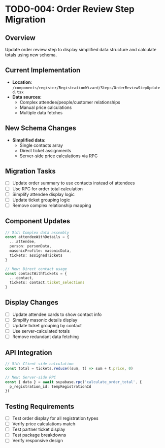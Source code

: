 # TODO-004: Order Review Step Migration

## Overview
Update order review step to display simplified data structure and calculate totals using new schema.

## Current Implementation
- **Location**: `/components/register/RegistrationWizard/Steps/OrderReviewStepUpdated.tsx`
- **Data sources**:
  - Complex attendee/people/customer relationships
  - Manual price calculations
  - Multiple data fetches

## New Schema Changes
- **Simplified data**:
  - Single contacts array
  - Direct ticket assignments
  - Server-side price calculations via RPC

## Migration Tasks
- [ ] Update order summary to use contacts instead of attendees
- [ ] Use RPC for order total calculation
- [ ] Simplify attendee display logic
- [ ] Update ticket grouping logic
- [ ] Remove complex relationship mapping

## Component Updates
```typescript
// Old: Complex data assembly
const attendeeWithDetails = {
  ...attendee,
  person: personData,
  masonicProfile: masonicData,
  tickets: assignedTickets
}

// New: Direct contact usage
const contactWithTickets = {
  ...contact,
  tickets: contact.ticket_selections
}
```

## Display Changes
- [ ] Update attendee cards to show contact info
- [ ] Simplify masonic details display
- [ ] Update ticket grouping by contact
- [ ] Use server-calculated totals
- [ ] Remove redundant data fetching

## API Integration
```typescript
// Old: Client-side calculation
const total = tickets.reduce((sum, t) => sum + t.price, 0)

// New: Server-side RPC
const { data } = await supabase.rpc('calculate_order_total', {
  p_registration_id: tempRegistrationId
})
```

## Testing Requirements
- [ ] Test order display for all registration types
- [ ] Verify price calculations match
- [ ] Test partner ticket display
- [ ] Test package breakdowns
- [ ] Verify responsive design
